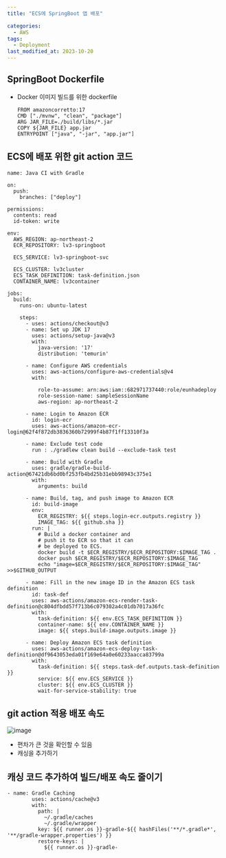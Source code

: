 ```yaml
---
title: "ECS에 SpringBoot 앱 배포"

categories:
  - AWS
tags:
  - Deployment
last_modified_at: 2023-10-20
---
```


SpringBoot Dockerfile
---------------------

*   Docker 이미지 빌드를 위한 dockerfile
    
        FROM amazoncorretto:17
        CMD ["./mvnw", "clean", "package"]
        ARG JAR_FILE=./build/libs/*.jar
        COPY ${JAR_FILE} app.jar
        ENTRYPOINT ["java", "-jar", "app.jar"]
    

ECS에 배포 위한 git action 코드
------------------------

    
    name: Java CI with Gradle
    
    on:
      push:
        branches: ["deploy"]
    
    permissions:
      contents: read
      id-token: write
    
    env:
      AWS_REGION: ap-northeast-2
      ECR_REPOSITORY: lv3-springboot
    
      ECS_SERVICE: lv3-springboot-svc
    
      ECS_CLUSTER: lv3cluster
      ECS_TASK_DEFINITION: task-definition.json
      CONTAINER_NAME: lv3container
    
    jobs:
      build:
        runs-on: ubuntu-latest
        
        steps:
          - uses: actions/checkout@v3
          - name: Set up JDK 17
            uses: actions/setup-java@v3
            with:
              java-version: '17'
              distribution: 'temurin'
                
          - name: Configure AWS credentials
            uses: aws-actions/configure-aws-credentials@v4
            with:
    
              role-to-assume: arn:aws:iam::682971737440:role/eunhadeploy
              role-session-name: sampleSessionName
              aws-region: ap-northeast-2
    
          - name: Login to Amazon ECR
            id: login-ecr
            uses: aws-actions/amazon-ecr-login@62f4f872db3836360b72999f4b87f1ff13310f3a
    
          - name: Exclude test code
            run : ./gradlew clean build --exclude-task test
    
          - name: Build with Gradle
            uses: gradle/gradle-build-action@67421db6bd0bf253fb4bd25b31ebb98943c375e1
            with:
              arguments: build
    
          - name: Build, tag, and push image to Amazon ECR
            id: build-image
            env:
              ECR_REGISTRY: ${{ steps.login-ecr.outputs.registry }}
              IMAGE_TAG: ${{ github.sha }}
            run: |
              # Build a docker container and
              # push it to ECR so that it can
              # be deployed to ECS.
              docker build -t $ECR_REGISTRY/$ECR_REPOSITORY:$IMAGE_TAG .
              docker push $ECR_REGISTRY/$ECR_REPOSITORY:$IMAGE_TAG
              echo "image=$ECR_REGISTRY/$ECR_REPOSITORY:$IMAGE_TAG" >>$GITHUB_OUTPUT
          
          - name: Fill in the new image ID in the Amazon ECS task definition
            id: task-def
            uses: aws-actions/amazon-ecs-render-task-definition@c804dfbdd57f713b6c079302a4c01db7017a36fc
            with:
              task-definition: ${{ env.ECS_TASK_DEFINITION }}
              container-name: ${{ env.CONTAINER_NAME }}
              image: ${{ steps.build-image.outputs.image }}
    
          - name: Deploy Amazon ECS task definition
            uses: aws-actions/amazon-ecs-deploy-task-definition@df9643053eda01f169e64a0e60233aacca83799a
            with:
              task-definition: ${{ steps.task-def.outputs.task-definition }}
              service: ${{ env.ECS_SERVICE }}
              cluster: ${{ env.ECS_CLUSTER }}
              wait-for-service-stability: true

## git action 적용 배포 속도

![image](https://github.com/eunhabaek/eunhabaek.github.io/assets/67853963/7ddf22fc-d275-4d5a-94dc-6536c81dc523)

- 편차가 큰 것을 확인할 수 있음
- 캐싱을 추가하기



캐싱 코드 추가하여 빌드/배포 속도 줄이기
--------

    - name: Gradle Caching
            uses: actions/cache@v3
            with:
              path: |
                ~/.gradle/caches
                ~/.gradle/wrapper
              key: ${{ runner.os }}-gradle-${{ hashFiles('**/*.gradle*', '**/gradle-wrapper.properties') }}
              restore-keys: |
                ${{ runner.os }}-gradle-
